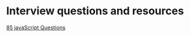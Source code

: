 # Interview questions and resources

[85 javaScript Questions](https://girlinitworld.wordpress.com/2017/04/03/top-85-javascript-interview-questions-answers/)
